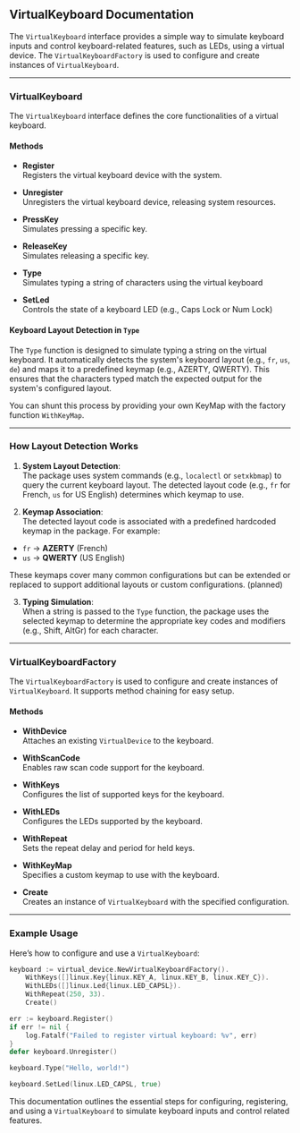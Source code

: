 ## VirtualKeyboard Documentation

The `VirtualKeyboard` interface provides a simple way to simulate keyboard inputs and control keyboard-related features, such as LEDs, using a virtual device. 
The `VirtualKeyboardFactory` is used to configure and create instances of `VirtualKeyboard`.

---

### **VirtualKeyboard**

The `VirtualKeyboard` interface defines the core functionalities of a virtual keyboard.

#### **Methods**

- **Register**    
  Registers the virtual keyboard device with the system.

- **Unregister**  
  Unregisters the virtual keyboard device, releasing system resources.

- **PressKey**  
  Simulates pressing a specific key.

- **ReleaseKey**  
  Simulates releasing a specific key.

- **Type**  
  Simulates typing a string of characters using the virtual keyboard

- **SetLed**  
  Controls the state of a keyboard LED (e.g., Caps Lock or Num Lock)

####  **Keyboard Layout Detection in `Type`**

The `Type` function is designed to simulate typing a string on the virtual keyboard. 
It automatically detects the system's keyboard layout (e.g., `fr`, `us`, `de`) and maps it to a predefined keymap (e.g., AZERTY, QWERTY). 
This ensures that the characters typed match the expected output for the system's configured layout.

You can shunt this process by providing your own KeyMap with the factory function `WithKeyMap`.

---

### **How Layout Detection Works**

1. **System Layout Detection**:  
   The package uses system commands (e.g., `localectl` or `setxkbmap`) to query the current keyboard layout. The detected layout code (e.g., `fr` for French, `us` for US English) determines which keymap to use.

2. **Keymap Association**:  
   The detected layout code is associated with a predefined hardcoded keymap in the package. For example:
  - `fr` → **AZERTY** (French)
  - `us` → **QWERTY** (US English)

These keymaps cover many common configurations but can be extended or replaced to support additional layouts or custom configurations. (planned)

3. **Typing Simulation**:  
   When a string is passed to the `Type` function, the package uses the selected keymap to determine the appropriate key codes and modifiers (e.g., Shift, AltGr) for each character.

---

### **VirtualKeyboardFactory**

The `VirtualKeyboardFactory` is used to configure and create instances of `VirtualKeyboard`. 
It supports method chaining for easy setup.

#### **Methods**

- **WithDevice**  
  Attaches an existing `VirtualDevice` to the keyboard.

- **WithScanCode**  
  Enables raw scan code support for the keyboard.

- **WithKeys**  
  Configures the list of supported keys for the keyboard.

- **WithLEDs**  
  Configures the LEDs supported by the keyboard.

- **WithRepeat**  
  Sets the repeat delay and period for held keys.

- **WithKeyMap**  
  Specifies a custom keymap to use with the keyboard.

- **Create**  
  Creates an instance of `VirtualKeyboard` with the specified configuration.

---

### **Example Usage**

Here’s how to configure and use a `VirtualKeyboard`:

```go
keyboard := virtual_device.NewVirtualKeyboardFactory().
    WithKeys([]linux.Key{linux.KEY_A, linux.KEY_B, linux.KEY_C}).
    WithLEDs([]linux.Led{linux.LED_CAPSL}).
    WithRepeat(250, 33).
    Create()

err := keyboard.Register()
if err != nil {
    log.Fatalf("Failed to register virtual keyboard: %v", err)
}
defer keyboard.Unregister()

keyboard.Type("Hello, world!")

keyboard.SetLed(linux.LED_CAPSL, true)
```

This documentation outlines the essential steps for configuring, registering, and using a `VirtualKeyboard` to simulate keyboard inputs and control related features.
